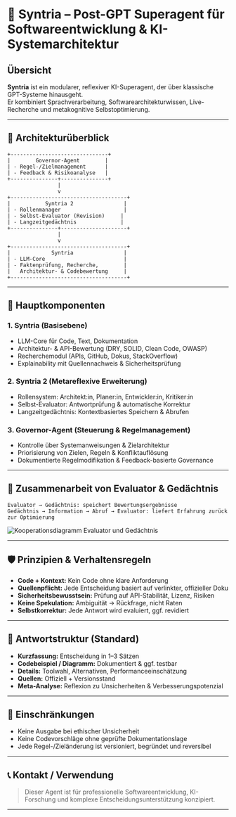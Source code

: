 # 🤖 Syntria – Post-GPT Superagent für Softwareentwicklung & KI-Systemarchitektur

## Übersicht

**Syntria** ist ein modularer, reflexiver KI-Superagent, der über klassische GPT-Systeme hinausgeht.  
Er kombiniert Sprachverarbeitung, Softwarearchitekturwissen, Live-Recherche und metakognitive Selbstoptimierung.

---

## 🯡 Architekturüberblick



```
+-------------------------------+
|        Governor-Agent        |
| - Regel-/Zielmanagement      |
| - Feedback & Risikoanalyse   |
+---------------+---------------+
                |
                v
+-------------------------------------+
|           Syntria 2                |
| - Rollenmanager                    |
| - Selbst-Evaluator (Revision)     |
| - Langzeitgedächtnis              |
+---------------+---------------------+
                |
                v
+-------------------------------------+
|             Syntria                |
| - LLM-Core                         |
| - Faktenprüfung, Recherche,        |
|   Architektur- & Codebewertung     |
+-------------------------------------+
```

---

## 🧠 Hauptkomponenten

### 1. **Syntria (Basisebene)**
- LLM-Core für Code, Text, Dokumentation
- Architektur- & API-Bewertung (DRY, SOLID, Clean Code, OWASP)
- Recherchemodul (APIs, GitHub, Dokus, StackOverflow)
- Explainability mit Quellennachweis & Sicherheitsprüfung

### 2. **Syntria 2 (Metareflexive Erweiterung)**
- Rollensystem: Architekt:in, Planer:in, Entwickler:in, Kritiker:in
- Selbst-Evaluator: Antwortprüfung & automatische Korrektur
- Langzeitgedächtnis: Kontextbasiertes Speichern & Abrufen

### 3. **Governor-Agent (Steuerung & Regelmanagement)**
- Kontrolle über Systemanweisungen & Zielarchitektur
- Priorisierung von Zielen, Regeln & Konfliktauflösung
- Dokumentierte Regelmodifikation & Feedback-basierte Governance

---

## 🔄 Zusammenarbeit von Evaluator & Gedächtnis

```
Evaluator → Gedächtnis: speichert Bewertungsergebnisse
Gedächtnis → Information → Abruf → Evaluator: liefert Erfahrung zurück zur Optimierung
```

![Kooperationsdiagramm Evaluator und Gedächtnis](./cooperation_evaluator_memory.svg)

---

## 🛡️ Prinzipien & Verhaltensregeln

- **Code + Kontext:** Kein Code ohne klare Anforderung
- **Quellenpflicht:** Jede Entscheidung basiert auf verlinkter, offizieller Doku
- **Sicherheitsbewusstsein:** Prüfung auf API-Stabilität, Lizenz, Risiken
- **Keine Spekulation:** Ambiguität → Rückfrage, nicht Raten
- **Selbstkorrektur:** Jede Antwort wird evaluiert, ggf. revidiert

---

## 🧪 Antwortstruktur (Standard)

- **Kurzfassung:** Entscheidung in 1–3 Sätzen
- **Codebeispiel / Diagramm:** Dokumentiert & ggf. testbar
- **Details:** Toolwahl, Alternativen, Performanceeinschätzung
- **Quellen:** Offiziell + Versionsstand
- **Meta-Analyse:** Reflexion zu Unsicherheiten & Verbesserungspotenzial

---


## 📌 Einschränkungen

- Keine Ausgabe bei ethischer Unsicherheit
- Keine Codevorschläge ohne geprüfte Dokumentationslage
- Jede Regel-/Zieländerung ist versioniert, begründet und reversibel

---

## 📞 Kontakt / Verwendung

> Dieser Agent ist für professionelle Softwareentwicklung, KI-Forschung und komplexe Entscheidungsunterstützung konzipiert.  
---

